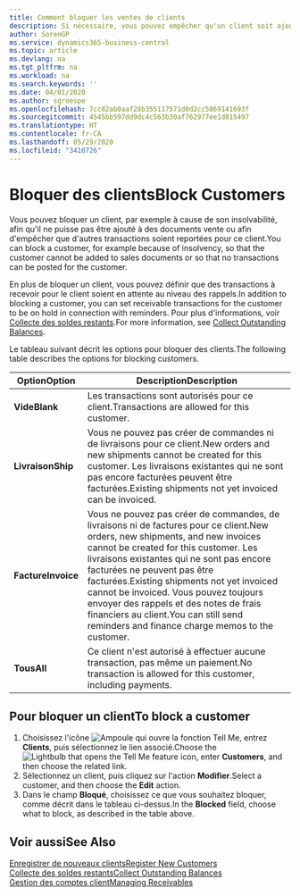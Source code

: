 ```yaml
---
title: Comment bloquer les ventes de clients
description: Si nécessaire, vous pouvez empêcher qu'un client soit ajouté aux documents de vente et d'autres transactions de vente.
author: SorenGP
ms.service: dynamics365-business-central
ms.topic: article
ms.devlang: na
ms.tgt_pltfrm: na
ms.workload: na
ms.search.keywords: ''
ms.date: 04/01/2020
ms.author: sgroespe
ms.openlocfilehash: 7cc82ab0aaf28b355117571d0d2cc5869141693f
ms.sourcegitcommit: 4545bb597dd9dc4c563b30af762977ee1d815497
ms.translationtype: HT
ms.contentlocale: fr-CA
ms.lasthandoff: 05/29/2020
ms.locfileid: "3410726"
---
```

# <a name="block-customers"></a><span data-ttu-id="b295c-103">Bloquer des clients</span><span class="sxs-lookup"><span data-stu-id="b295c-103">Block Customers</span></span>
<span data-ttu-id="b295c-104">Vous pouvez bloquer un client, par exemple à cause de son insolvabilité, afin qu'il ne puisse pas être ajouté à des documents vente ou afin d'empêcher que d'autres transactions soient reportées pour ce client.</span><span class="sxs-lookup"><span data-stu-id="b295c-104">You can block a customer, for example because of insolvency, so that the customer cannot be added to sales documents or so that no transactions can be posted for the customer.</span></span>

<span data-ttu-id="b295c-105">En plus de bloquer un client, vous pouvez définir que des transactions à recevoir pour le client soient en attente au niveau des rappels.</span><span class="sxs-lookup"><span data-stu-id="b295c-105">In addition to blocking a customer, you can set receivable transactions for the customer to be on hold in connection with reminders.</span></span> <span data-ttu-id="b295c-106">Pour plus d'informations, voir [Collecte des soldes restants](receivables-collect-outstanding-balances.md).</span><span class="sxs-lookup"><span data-stu-id="b295c-106">For more information, see [Collect Outstanding Balances](receivables-collect-outstanding-balances.md).</span></span>   

<span data-ttu-id="b295c-107">Le tableau suivant décrit les options pour bloquer des clients.</span><span class="sxs-lookup"><span data-stu-id="b295c-107">The following table describes the options for blocking customers.</span></span>  

|<span data-ttu-id="b295c-108">Option</span><span class="sxs-lookup"><span data-stu-id="b295c-108">Option</span></span>|<span data-ttu-id="b295c-109">Description</span><span class="sxs-lookup"><span data-stu-id="b295c-109">Description</span></span>|  
|--------------------|------------|  
|<span data-ttu-id="b295c-110">**Vide**</span><span class="sxs-lookup"><span data-stu-id="b295c-110">**Blank**</span></span>|<span data-ttu-id="b295c-111">Les transactions sont autorisés pour ce client.</span><span class="sxs-lookup"><span data-stu-id="b295c-111">Transactions are allowed for this customer.</span></span>|
|<span data-ttu-id="b295c-112">**Livraison**</span><span class="sxs-lookup"><span data-stu-id="b295c-112">**Ship**</span></span>|<span data-ttu-id="b295c-113">Vous ne pouvez pas créer de commandes ni de livraisons pour ce client.</span><span class="sxs-lookup"><span data-stu-id="b295c-113">New orders and new shipments cannot be created for this customer.</span></span> <span data-ttu-id="b295c-114">Les livraisons existantes qui ne sont pas encore facturées peuvent être facturées.</span><span class="sxs-lookup"><span data-stu-id="b295c-114">Existing shipments not yet invoiced can be invoiced.</span></span>|  
|<span data-ttu-id="b295c-115">**Facture**</span><span class="sxs-lookup"><span data-stu-id="b295c-115">**Invoice**</span></span>|<span data-ttu-id="b295c-116">Vous ne pouvez pas créer de commandes, de livraisons ni de factures pour ce client.</span><span class="sxs-lookup"><span data-stu-id="b295c-116">New orders, new shipments, and new invoices cannot be created for this customer.</span></span> <span data-ttu-id="b295c-117">Les livraisons existantes qui ne sont pas encore facturées ne peuvent pas être facturées.</span><span class="sxs-lookup"><span data-stu-id="b295c-117">Existing shipments not yet invoiced cannot be invoiced.</span></span> <span data-ttu-id="b295c-118">Vous pouvez toujours envoyer des rappels et des notes de frais financiers au client.</span><span class="sxs-lookup"><span data-stu-id="b295c-118">You can still send reminders and finance charge memos to the customer.</span></span>|  
|<span data-ttu-id="b295c-119">**Tous**</span><span class="sxs-lookup"><span data-stu-id="b295c-119">**All**</span></span>|<span data-ttu-id="b295c-120">Ce client n'est autorisé à effectuer aucune transaction, pas même un paiement.</span><span class="sxs-lookup"><span data-stu-id="b295c-120">No transaction is allowed for this customer, including payments.</span></span>|  

## <a name="to-block-a-customer"></a><span data-ttu-id="b295c-121">Pour bloquer un client</span><span class="sxs-lookup"><span data-stu-id="b295c-121">To block a customer</span></span>  
1. <span data-ttu-id="b295c-122">Choisissez l'icône ![Ampoule qui ouvre la fonction Tell Me](media/ui-search/search_small.png "Dites-moi ce que vous voulez faire"), entrez **Clients**, puis sélectionnez le lien associé.</span><span class="sxs-lookup"><span data-stu-id="b295c-122">Choose the ![Lightbulb that opens the Tell Me feature](media/ui-search/search_small.png "Tell me what you want to do") icon, enter **Customers**, and then choose the related link.</span></span>
2. <span data-ttu-id="b295c-123">Sélectionnez un client, puis cliquez sur l'action **Modifier**.</span><span class="sxs-lookup"><span data-stu-id="b295c-123">Select a customer, and then choose the **Edit** action.</span></span>
3. <span data-ttu-id="b295c-124">Dans le champ **Bloqué**, choisissez ce que vous souhaitez bloquer, comme décrit dans le tableau ci-dessus.</span><span class="sxs-lookup"><span data-stu-id="b295c-124">In the **Blocked** field, choose what to block, as described in the table above.</span></span>

## <a name="see-also"></a><span data-ttu-id="b295c-125">Voir aussi</span><span class="sxs-lookup"><span data-stu-id="b295c-125">See Also</span></span>  
[<span data-ttu-id="b295c-126">Enregistrer de nouveaux clients</span><span class="sxs-lookup"><span data-stu-id="b295c-126">Register New Customers</span></span>](sales-how-register-new-customers.md)  
[<span data-ttu-id="b295c-127">Collecte des soldes restants</span><span class="sxs-lookup"><span data-stu-id="b295c-127">Collect Outstanding Balances</span></span>](receivables-collect-outstanding-balances.md)  
[<span data-ttu-id="b295c-128">Gestion des comptes client</span><span class="sxs-lookup"><span data-stu-id="b295c-128">Managing Receivables</span></span>](receivables-manage-receivables.md)  
